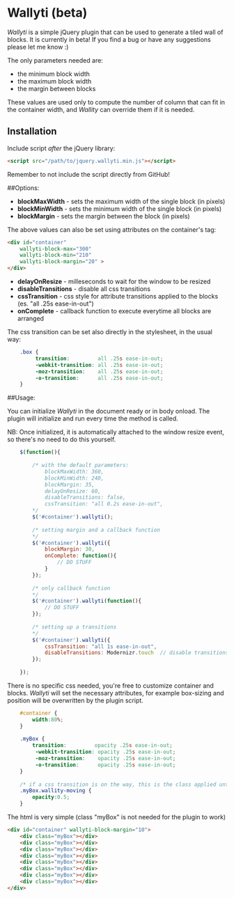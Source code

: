 # Wallyti (beta)

*Wallyti* is a simple jQuery plugin that can be used to generate a tiled wall of blocks. It is currently in beta! If you find a bug or have any suggestions please let me know :)

The only parameters needed are:

* the minimum block width 
* the maximum block width 
* the margin between blocks

These values are used only to compute the number of column that can fit in the container width, and *Wallity* can override them if it is needed.


## Installation

Include script *after* the jQuery library:
```html
<script src="/path/to/jquery.wallyti.min.js"></script>
```

Remember to not include the script directly from GitHub!

##Options:

* **blockMaxWidth** - sets the maximum width of the single block (in pixels)
* **blockMinWidth** - sets the minimum width of the single block (in pixels)
* **blockMargin** - sets the margin between the block (in pixels)

The above values can also be set using attributes on the container's tag:

```html
<div id="container" 
	wallyti-block-max="300" 
	wallyti-block-min="210"
	wallyti-block-margin="20" >
</div>
```

* **delayOnResize** - milleseconds to wait for the window to be resized
* **disableTransitions** - disable all css transitions 
* **cssTransition** - css style for attribute transitions applied to the blocks (es. "all .25s ease-in-out")
* **onComplete** - callback function to execute everytime all blocks are arranged

The css transition can be set also directly in the stylesheet, in the usual way:

```css
	.box {
		 transition:         all .25s ease-in-out;
		 -webkit-transition: all .25s ease-in-out;
		 -moz-transition:    all .25s ease-in-out;
		 -o-transition:      all .25s ease-in-out;
	}
```

##Usage:

You can initialize *Wallyti* in the document ready or in body onload. The plugin will initialize and run every time the method is called.

NB: Once initialized, it is automatically attached to the window resize event, so there's no need to do this yourself.
	
```javascript
	$(function(){
		
		/* with the default parameters:
			blockMaxWidth: 360,
			blockMinWidth: 240,
			blockMargin: 35,			
			delayOnResize: 60,
			disableTransitions: false,
			cssTransition: "all 0.2s ease-in-out",
		*/
		$('#container').wallyti();
		
		/* setting margin and a callback function 
		*/
		$('#container').wallyti({
			blockMargin: 30,
			onComplete: function(){
				// DO STUFF
			}
		});
		
		/* only callback function 
		*/
		$('#container').wallyti(function(){
			// DO STUFF
		});
		
		/* setting up a transitions 
		*/
		$('#container').wallyti({
			cssTransition: "all 1s ease-in-out",
			disableTransitions: Modernizr.touch  // disable transitions on touch devices
		});
		
	});
```

There is no specific css needed, you're free to customize container and blocks. 
*Wallyti* will set the necessary attributes, for example box-sizing and position will be overwritten by the plugin script.

```css
	#container {
		width:80%;
	}
	
	.myBox {
		transition:         opacity .25s ease-in-out;
		 -webkit-transition: opacity .25s ease-in-out;
		 -moz-transition:    opacity .25s ease-in-out;
		 -o-transition:      opacity .25s ease-in-out;	
	}
	
	/* if a css transition is on the way, this is the class applied until it's finished */
	.myBox.wallity-moving {
		opacity:0.5;
	}
```

The html is very simple (class "myBox" is not needed for the plugin to work)

```html
<div id="container" wallyti-block-margin="10">
	<div class="myBox"></div>
	<div class="myBox"></div>
	<div class="myBox"></div>
	<div class="myBox"></div>
	<div class="myBox"></div>
	<div class="myBox"></div>
	<div class="myBox"></div>
	<div class="myBox"></div>
</div>
```
